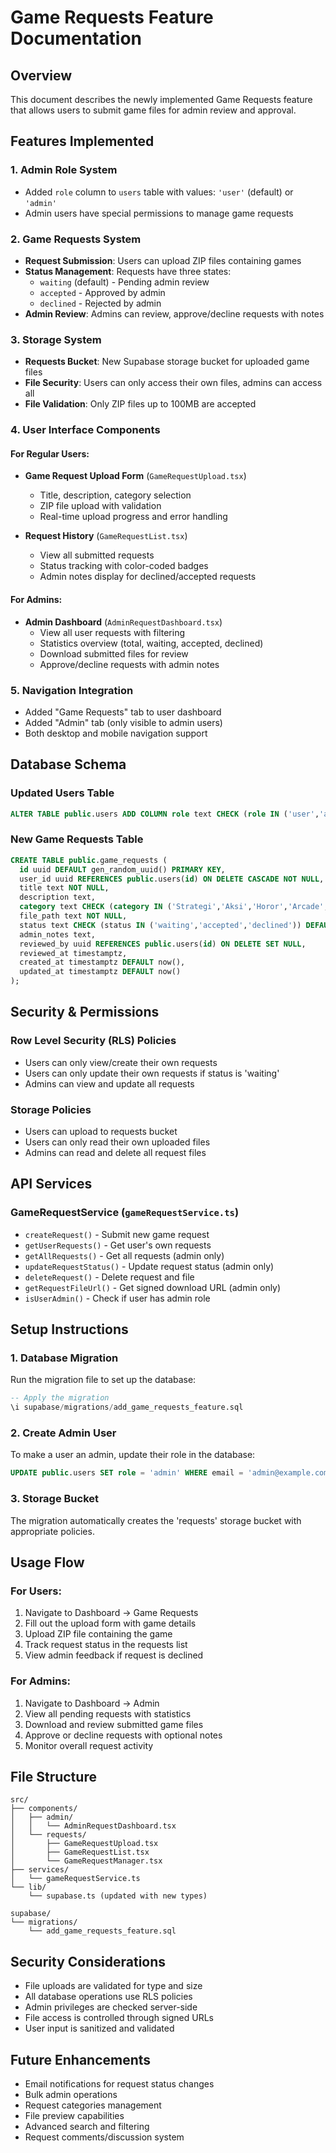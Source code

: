 # Game Requests Feature Documentation

## Overview
This document describes the newly implemented Game Requests feature that allows users to submit game files for admin review and approval.

## Features Implemented

### 1. Admin Role System
- Added `role` column to `users` table with values: `'user'` (default) or `'admin'`
- Admin users have special permissions to manage game requests

### 2. Game Requests System
- **Request Submission**: Users can upload ZIP files containing games
- **Status Management**: Requests have three states:
  - `waiting` (default) - Pending admin review
  - `accepted` - Approved by admin
  - `declined` - Rejected by admin
- **Admin Review**: Admins can review, approve/decline requests with notes

### 3. Storage System
- **Requests Bucket**: New Supabase storage bucket for uploaded game files
- **File Security**: Users can only access their own files, admins can access all
- **File Validation**: Only ZIP files up to 100MB are accepted

### 4. User Interface Components

#### For Regular Users:
- **Game Request Upload Form** (`GameRequestUpload.tsx`)
  - Title, description, category selection
  - ZIP file upload with validation
  - Real-time upload progress and error handling

- **Request History** (`GameRequestList.tsx`)
  - View all submitted requests
  - Status tracking with color-coded badges
  - Admin notes display for declined/accepted requests

#### For Admins:
- **Admin Dashboard** (`AdminRequestDashboard.tsx`)
  - View all user requests with filtering
  - Statistics overview (total, waiting, accepted, declined)
  - Download submitted files for review
  - Approve/decline requests with admin notes

### 5. Navigation Integration
- Added "Game Requests" tab to user dashboard
- Added "Admin" tab (only visible to admin users)
- Both desktop and mobile navigation support

## Database Schema

### Updated Users Table
```sql
ALTER TABLE public.users ADD COLUMN role text CHECK (role IN ('user','admin')) DEFAULT 'user';
```

### New Game Requests Table
```sql
CREATE TABLE public.game_requests (
  id uuid DEFAULT gen_random_uuid() PRIMARY KEY,
  user_id uuid REFERENCES public.users(id) ON DELETE CASCADE NOT NULL,
  title text NOT NULL,
  description text,
  category text CHECK (category IN ('Strategi','Aksi','Horor','Arcade','Puzzle')) DEFAULT 'Arcade',
  file_path text NOT NULL,
  status text CHECK (status IN ('waiting','accepted','declined')) DEFAULT 'waiting',
  admin_notes text,
  reviewed_by uuid REFERENCES public.users(id) ON DELETE SET NULL,
  reviewed_at timestamptz,
  created_at timestamptz DEFAULT now(),
  updated_at timestamptz DEFAULT now()
);
```

## Security & Permissions

### Row Level Security (RLS) Policies
- Users can only view/create their own requests
- Users can only update their own requests if status is 'waiting'
- Admins can view and update all requests

### Storage Policies
- Users can upload to requests bucket
- Users can only read their own uploaded files
- Admins can read and delete all request files

## API Services

### GameRequestService (`gameRequestService.ts`)
- `createRequest()` - Submit new game request
- `getUserRequests()` - Get user's own requests
- `getAllRequests()` - Get all requests (admin only)
- `updateRequestStatus()` - Update request status (admin only)
- `deleteRequest()` - Delete request and file
- `getRequestFileUrl()` - Get signed download URL (admin only)
- `isUserAdmin()` - Check if user has admin role

## Setup Instructions

### 1. Database Migration
Run the migration file to set up the database:
```sql
-- Apply the migration
\i supabase/migrations/add_game_requests_feature.sql
```

### 2. Create Admin User
To make a user an admin, update their role in the database:
```sql
UPDATE public.users SET role = 'admin' WHERE email = 'admin@example.com';
```

### 3. Storage Bucket
The migration automatically creates the 'requests' storage bucket with appropriate policies.

## Usage Flow

### For Users:
1. Navigate to Dashboard → Game Requests
2. Fill out the upload form with game details
3. Upload ZIP file containing the game
4. Track request status in the requests list
5. View admin feedback if request is declined

### For Admins:
1. Navigate to Dashboard → Admin
2. View all pending requests with statistics
3. Download and review submitted game files
4. Approve or decline requests with optional notes
5. Monitor overall request activity

## File Structure
```
src/
├── components/
│   ├── admin/
│   │   └── AdminRequestDashboard.tsx
│   └── requests/
│       ├── GameRequestUpload.tsx
│       ├── GameRequestList.tsx
│       └── GameRequestManager.tsx
├── services/
│   └── gameRequestService.ts
└── lib/
    └── supabase.ts (updated with new types)

supabase/
└── migrations/
    └── add_game_requests_feature.sql
```

## Security Considerations
- File uploads are validated for type and size
- All database operations use RLS policies
- Admin privileges are checked server-side
- File access is controlled through signed URLs
- User input is sanitized and validated

## Future Enhancements
- Email notifications for request status changes
- Bulk admin operations
- Request categories management
- File preview capabilities
- Advanced search and filtering
- Request comments/discussion system
